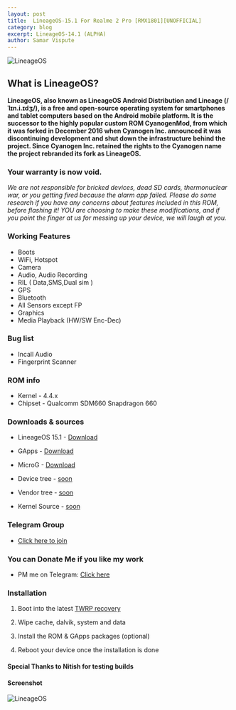 ```yaml
---
layout: post
title:  LineageOS-15.1 For Realme 2 Pro [RMX1801][UNOFFICIAL]
category: blog
excerpt: LineageOS-14.1 (ALPHA)
author: Samar Vispute
---
```


![LineageOS](http://samarv-121.github.io/images/lineageos.png)

## What is LineageOS?
**LineageOS, also known as LineageOS Android Distribution and Lineage (/ˈlɪn.i.ɪdʒ/), is a free and open-source operating system for smartphones and tablet computers
based on the Android mobile platform. It is the successor to the highly popular custom ROM CyanogenMod, from which it was forked in December 2016 when Cyanogen Inc.
announced it was discontinuing development and shut down the infrastructure behind the project. Since Cyanogen Inc. retained the rights to the Cyanogen name the project rebranded its fork as LineageOS.**

### Your warranty is now void.
_We are not responsible for bricked devices, dead SD cards, thermonuclear war, or you getting fired because the alarm app failed.
Please do some research if you have any concerns about features included in this ROM, before flashing it!
YOU are choosing to make these modifications, and if you point the finger at us for messing up your device, we will laugh at you._

### Working Features 
* Boots
* WiFi, Hotspot
* Camera
* Audio, Audio Recording
* RIL ( Data,SMS,Dual sim )
* GPS
* Bluetooth
* All Sensors except FP 
* Graphics
* Media Playback (HW/SW Enc-Dec)

### Bug list
* Incall Audio
* Fingerprint Scanner

### ROM info
* Kernel - 4.4.x
* Chipset - Qualcomm SDM660 Snapdragon 660

### Downloads & sources
* LineageOS 15.1 - [Download](https://www.androidfilehost.com/?fid=1395089523397909088)
* GApps - [Download](http://opengapps.org)
* MicroG - [Download](https://forum.xda-developers.com/android/development/microg-unofficial-installer-t3432360)

* Device tree - [soon]()
* Vendor tree - [soon]()
* Kernel Source - [soon]()

### Telegram Group
* [Click here to join](https://web.telegram.org/#/im?p=@realme2proXDA)

### You can Donate Me if you like my work
* PM me on Telegram: [Click here](https://web.telegram.org/#/im?p=@SamarV121)

### Installation
1) Boot into the latest [TWRP recovery](https://samarv-121.github.io/twrp-3.2.3-RMX1801/)

2) Wipe cache, dalvik, system and data

3) Install the ROM & GApps packages (optional)

4) Reboot your device once the installation is done

#### Special Thanks to Nitish for testing builds 

#### Screenshot
![LineageOS](https://i.imgur.com/JcL83fC.jpg)
